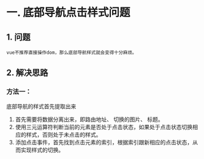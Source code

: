 # 一. 底部导航点击样式问题
## 1. 问题

    vue不推荐直接操作dom，那么底部导航样式就会变得十分麻烦。


## 2. 解决思路
### 方法一： 
底部导航的样式首先提取出来
    
1. 首先需要将数据分离出来，即路由地址、 切换的图片、 标题。
2. 使用三元运算符判断当前的元素是否处于点击状态，如果处于点击状态切换相应的样式，否则处于未点击的样式。
3. 添加点击事件，首先找到点击元素的索引，根据索引跟新相应的点击状态，从而实现样式的切换。


